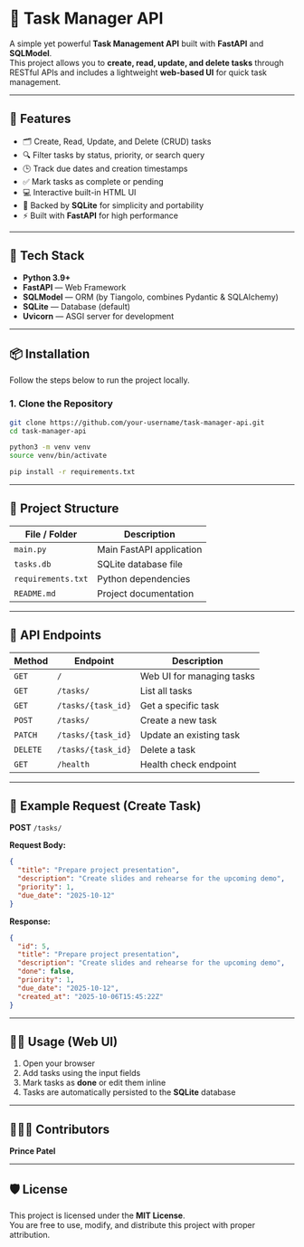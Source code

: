 # 🧩 Task Manager API

A simple yet powerful **Task Management API** built with **FastAPI** and **SQLModel**.  
This project allows you to **create, read, update, and delete tasks** through RESTful APIs and includes a lightweight **web-based UI** for quick task management.

---

## 🚀 Features

- 🗂️ Create, Read, Update, and Delete (CRUD) tasks  
- 🔍 Filter tasks by status, priority, or search query  
- 🕒 Track due dates and creation timestamps  
- ✅ Mark tasks as complete or pending  
- 💻 Interactive built-in HTML UI  
- 🧠 Backed by **SQLite** for simplicity and portability  
- ⚡ Built with **FastAPI** for high performance  

---

## 🧠 Tech Stack

- **Python 3.9+**
- **FastAPI** — Web Framework  
- **SQLModel** — ORM (by Tiangolo, combines Pydantic & SQLAlchemy)  
- **SQLite** — Database (default)  
- **Uvicorn** — ASGI server for development  

---

## 📦 Installation

Follow the steps below to run the project locally.


### 1. Clone the Repository
```bash
git clone https://github.com/your-username/task-manager-api.git
cd task-manager-api
```

```bash
python3 -m venv venv
source venv/bin/activate
```

```bash
pip install -r requirements.txt
```

---

## 🧱 Project Structure

| File / Folder         | Description                       |
|----------------------|-----------------------------------|
| `main.py`            | Main FastAPI application          |
| `tasks.db`           | SQLite database file              |
| `requirements.txt`   | Python dependencies               |
| `README.md`          | Project documentation             |


---

## 🧭 API Endpoints

| **Method** | **Endpoint**         | **Description**              |
|-------------|----------------------|------------------------------|
| `GET`       | `/`                  | Web UI for managing tasks    |
| `GET`       | `/tasks/`            | List all tasks               |
| `GET`       | `/tasks/{task_id}`   | Get a specific task          |
| `POST`      | `/tasks/`            | Create a new task            |
| `PATCH`     | `/tasks/{task_id}`   | Update an existing task      |
| `DELETE`    | `/tasks/{task_id}`   | Delete a task                |
| `GET`       | `/health`            | Health check endpoint        |

---

## 🧩 Example Request (Create Task)

**POST** `/tasks/`

**Request Body:**
```json
{
  "title": "Prepare project presentation",
  "description": "Create slides and rehearse for the upcoming demo",
  "priority": 1,
  "due_date": "2025-10-12"
}
```

**Response:**

```json
{
  "id": 5,
  "title": "Prepare project presentation",
  "description": "Create slides and rehearse for the upcoming demo",
  "done": false,
  "priority": 1,
  "due_date": "2025-10-12",
  "created_at": "2025-10-06T15:45:22Z"
}
```

---

## 🧑‍💻 Usage (Web UI)

1. Open your browser
2. Add tasks using the input fields  
3. Mark tasks as **done** or edit them inline  
4. Tasks are automatically persisted to the **SQLite** database  

---

## 🧑‍🤝‍🧑 Contributors

**Prince Patel**

---

## 🛡️ License

This project is licensed under the **MIT License**.  
You are free to use, modify, and distribute this project with proper attribution.
